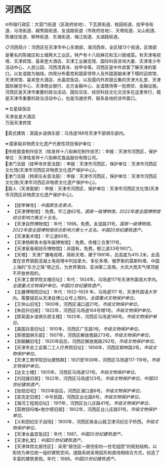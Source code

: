 # 河西区  
🌐所辖行政区：大营门街道（区政府驻地）、下瓦房街道、桃园街道、挂甲寺街道、马场街道、越秀路街道、友谊路街道（市政府驻地）、天塔街道、尖山街道、陈塘庄街道、柳林街道、东海街道、梅江街道、太湖路街道。  
  
📋河西简介：河西区在天津市中心东南部，海河西岸，全区辖13个街道。区南部是著名的陈塘庄和土城两大工业区。特产有十八街麻花和玉川居咸菜。有天津电视塔、天津宾馆、喜来登大酒店、天津工业展览馆、国际科技咨询大厦、天津青少年活动中心、人民公园、河西清真寺、挂甲寺等。河西区是中外宾客了解天津的窗口。以友谊路为轴线，四周分布着党和国家领导人及外国首脑来津下榻的迎宾馆、天津宾馆、喜来登大酒店、水晶宫饭店，以及国内外宾朋云集的天津大礼堂、天津国际展览中心、天津商业银行、北方金融中心、友谊商场等一批商贸、金融设施。河西区是天津市重要的政治活动、国际交往、经贸科技文化交流多在这里举行，既是天津市重要的政治活动中心，也是沟通世界、联系各地的涉外窗口。    
  
⏩五星级饭店  
天津金皇大酒店    
万丽天津宾馆  
  
🧭英式建筑：英国乡谊俱乐部：马场道188号天津干部俱乐部内。  
  
⏩国家级非物质文化遗产代表性项目保护单位：  
🔸传统面食制作技艺（桂发祥十八街麻花制作技艺）：申报：天津市河西区，保护单位：天津桂发祥十八街麻花食品股份有限公司。  
🔸津门法鼓（挂甲寺庆音法鼓）：申报：天津市河西区，保护单位：天津市河西区文化馆(天津市河西区非物质文化遗产保护中心)。  
🔸津门法鼓（杨家庄永音法鼓）：申报：天津市河西区，保护单位：天津市河西区文化馆(天津市河西区非物质文化遗产保护中心)。  
🔸面人（天津面塑）：申报：天津市河西区，保护单位：天津市河西区文化馆(天津市河西区非物质文化遗产保护中心)。  
  
* 【挂甲禅寺】：*中国原生态景点。*  
* 【天津博物馆】：免费。平江道62号。*国家一级博物馆。2022年度全国博物馆综合影响力第五十五名。*  
* 【天津自然博物馆】：年代：1998。免费。友谊路31号。*国家一级博物馆。2022年度全国博物馆综合影响力第七十五名。中国20世纪建筑遗产。*  
* 【天津美术馆】：平江道60号。  
* 【天津杨柳青木版年画博物馆】：免费。佟楼三合里111号。  
* 【天津泉香阁钱币博物馆】：非国有，免费。郁江道33号190门。  
* 【天塔】：天津广播电视塔，简称天塔，建于1991年，总高度为415.2米，此高度在世界钢筋混凝土电视塔中列加拿大、多伦多塔、俄罗斯的莫斯科塔、中国上海的“东方之珠”塔之后，为世界第四、亚洲第二高塔。大风大雨天气塔顶是不开放参观的。  
* 【天津工商学院主楼旧址】：年代：1924年。马场道117号天津外国语大学内。*全国重点文物保护单位。中国20世纪建筑遗产。*  
* 【北疆博物院旧址】：年代：1922–1929 年。马场道117 号，天津外国语大学内。需要提前从天津自博公众号上预约。*全国重点文物保护单位。*  
* 【王仲山旧宅】：1900年，河西区浦口道21号。*市级文物保护单位。*  
* 【朱启钤旧居】：1922年，河西区马场道164号增1号。*市级文物保护单位。*  
* 【原英国乡谊俱乐部主楼】：1925年，河西区马场道188号。*市级文物保护单位。*  
* 【美国兵营旧址】：1910年，河西区广东路1号。*市级文物保护单位。*
* 【原德国俱乐部】：1907年，河西区解放南路273号。*市级文物保护单位。*
* 【吴毓麟旧宅】：1920年前后，河西区解放南路292号。*市级文物保护单位。*
* 【天津市总工会第二工人疗养院旧址】：1956年，河西区柳林路3号。*市级文物保护单位。*
* 【天津工商学院旧址建筑群】：1921至1939年，河西区马场道117-119号。*市级文物保护单位。*
* 【达文士楼】：1905年，河西区马场道121号。*市级文物保护单位。*
* 【刘冠雄旧居】：1922年，河西区马场道123号。*市级文物保护单位。中国20世纪建筑遗产。*
* 【张勋旧宅】：1920年前后，河西区浦口道6号。*市级文物保护单位。*
* 【袁克定旧居】：中华民国，河西区台北路6号。*市级文物保护单位。*
* 【海河工程局旧址】：1911年，河西区台儿庄路41号。*市级文物保护单位。*
* 【英商钮吗嗤•勃尔顿旧居】：1902年，河西区台儿庄路51号。*市级文物保护单位。*
* 【义和团纪庄子战场】：1900年，河西区紫金山路卫津河纪庄子桥西。*市级文物保护单位。*  
* 【天津水晶宫饭店】：年代：1987。*中国20世纪建筑遗产。*    
* 【天津礼堂】：*中国20世纪建筑遗产。*    
* 【天津体院北居住区】：采用“居住区—居住街坊—住宅组团”的规划结构，以街坊为单位统一组织建筑空间，道路系统采用弧形和直线相结合方式，创造了丰富的建筑景观。年代：1988。*中国20世纪建筑遗产。* 